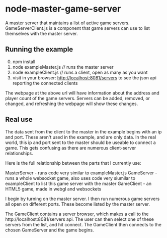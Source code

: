 # node-master-game-server
A master server that maintains a list of active game servers. GameServerClient.js is a component that game servers can use to list themselves with the master server.

## Running the example
0. npm install
1. node exampleMaster.js // runs the master server
2. node exampleClient.js // runs a client, open as many as you want
3. visit in your browser: [http://localhost:8081/servers](http://localhost:8081/servers) to see the json api reporting the connected clients 

The webpage at the above url will have information about the address and player count of the game servers. Servers can be added, removed, or changed, and refreshing the webpage will show these changes.

## Real use
The data sent from the client to the master in the example begins with an ip and port. These aren't used in the example, and are only data. In the real world, this ip and port sent to the master should be useable to connect a game. This gets confusing as there are numerous client-server relationships. 

Here is the full relationship between the parts that I currently use:

MasterServer - runs code very similar to exampleMaster.js
GameServer - runs a whole websocket game, also uses code very siumilar to exampleClient to list this game server with the master
GameClient - an HTML5 game, made in webgl and websockets

I begin by turning on the master server. I then run numerous game servers all open on different ports. These become listed by the master server.

The GameClient contains a server browser, which makes a call to the http://localhost:8081/servers api. The user can then select one of these servers from the list, and hit connect. The GameClient then connects to the chosen GameServer and the game begins.


